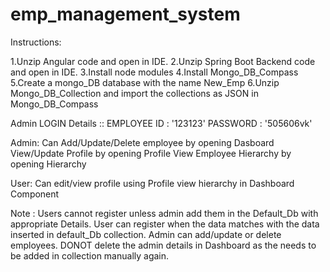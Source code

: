 # emp_management_system


Instructions:

1.Unzip Angular code and open in IDE.
2.Unzip Spring Boot Backend code and open in IDE.
3.Install node modules 
4.Install Mongo_DB_Compass
5.Create a mongo_DB database with the name New_Emp
6.Unzip Mongo_DB_Collection and import the collections as JSON in Mongo_DB_Compass

Admin LOGIN Details :: 
EMPLOYEE ID : '123123'
PASSWORD : '505606vk'

Admin:
Can Add/Update/Delete employee by opening Dasboard
View/Update Profile by opening Profile
View Employee Hierarchy by opening Hierarchy

User:
Can edit/view profile using Profile 
view hierarchy in Dashboard Component

Note : 
Users cannot register unless admin add them in the Default_Db with appropriate Details.
User can register when the data matches with the data inserted in default_Db collection.
Admin can add/update or delete employees.
DONOT delete the admin details in Dashboard as the needs to be added in collection manually again.

